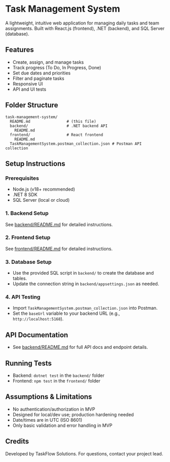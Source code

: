 # Task Management System

A lightweight, intuitive web application for managing daily tasks and team assignments. Built with React.js (frontend), .NET (backend), and SQL Server (database).

## Features
- Create, assign, and manage tasks
- Track progress (To Do, In Progress, Done)
- Set due dates and priorities
- Filter and paginate tasks
- Responsive UI
- API and UI tests

## Folder Structure
```
task-management-system/
  README.md                # (this file)
  backend/                 # .NET backend API
    README.md
  frontend/                # React frontend
    README.md
  TaskManagementSystem.postman_collection.json # Postman API collection
```

## Setup Instructions

### Prerequisites
- Node.js (v18+ recommended)
- .NET 8 SDK
- SQL Server (local or cloud)

### 1. Backend Setup
See [backend/README.md](./backend/README.md) for detailed instructions.

### 2. Frontend Setup
See [frontend/README.md](./frontend/README.md) for detailed instructions.

### 3. Database Setup
- Use the provided SQL script in `backend/` to create the database and tables.
- Update the connection string in `backend/appsettings.json` as needed.

### 4. API Testing
- Import `TaskManagementSystem.postman_collection.json` into Postman.
- Set the `baseUrl` variable to your backend URL (e.g., `http://localhost:5168`).

## API Documentation
- See [backend/README.md](./backend/README.md) for full API docs and endpoint details.

## Running Tests
- Backend: `dotnet test` in the `backend/` folder
- Frontend: `npm test` in the `frontend/` folder

## Assumptions & Limitations
- No authentication/authorization in MVP
- Designed for local/dev use; production hardening needed
- Date/times are in UTC (ISO 8601)
- Only basic validation and error handling in MVP

## Credits
Developed by TaskFlow Solutions. For questions, contact your project lead. 